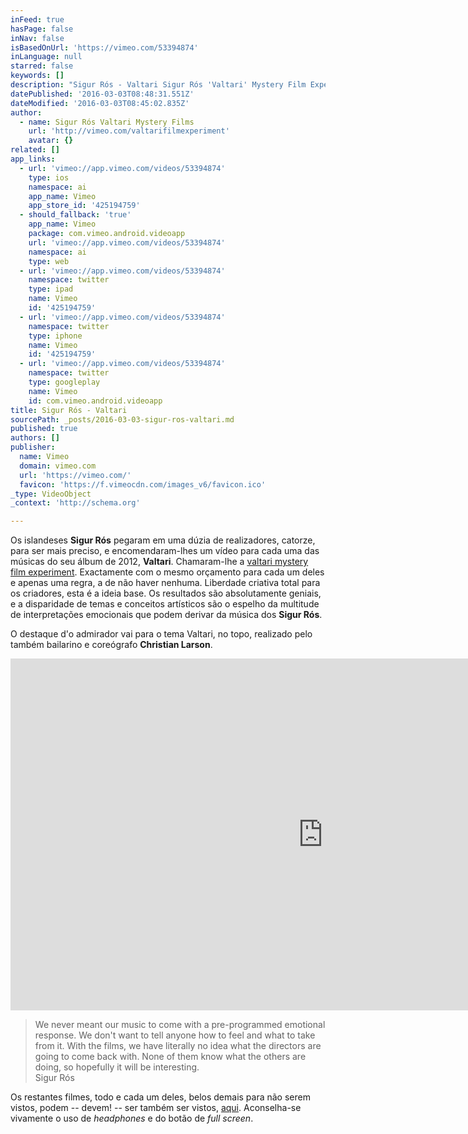 ```yaml
---
inFeed: true
hasPage: false
inNav: false
isBasedOnUrl: 'https://vimeo.com/53394874'
inLanguage: null
starred: false
keywords: []
description: "Sigur Rós - Valtari Sigur Rós 'Valtari' Mystery Film Experiment: Valtari by Christian Larson Written & Directed by Christian Larson. Choreography by Sidi Larbi Cherkaoui Cinematography by Mattias Montero, Costume Designer Lydia Kovacs, Produced by Noreen Khan."
datePublished: '2016-03-03T08:48:31.551Z'
dateModified: '2016-03-03T08:45:02.835Z'
author:
  - name: Sigur Rós Valtari Mystery Films
    url: 'http://vimeo.com/valtarifilmexperiment'
    avatar: {}
related: []
app_links:
  - url: 'vimeo://app.vimeo.com/videos/53394874'
    type: ios
    namespace: ai
    app_name: Vimeo
    app_store_id: '425194759'
  - should_fallback: 'true'
    app_name: Vimeo
    package: com.vimeo.android.videoapp
    url: 'vimeo://app.vimeo.com/videos/53394874'
    namespace: ai
    type: web
  - url: 'vimeo://app.vimeo.com/videos/53394874'
    namespace: twitter
    type: ipad
    name: Vimeo
    id: '425194759'
  - url: 'vimeo://app.vimeo.com/videos/53394874'
    namespace: twitter
    type: iphone
    name: Vimeo
    id: '425194759'
  - url: 'vimeo://app.vimeo.com/videos/53394874'
    namespace: twitter
    type: googleplay
    name: Vimeo
    id: com.vimeo.android.videoapp
title: Sigur Rós - Valtari
sourcePath: _posts/2016-03-03-sigur-ros-valtari.md
published: true
authors: []
publisher:
  name: Vimeo
  domain: vimeo.com
  url: 'https://vimeo.com/'
  favicon: 'https://f.vimeocdn.com/images_v6/favicon.ico'
_type: VideoObject
_context: 'http://schema.org'

---
```

Os islandeses **Sigur Rós** pegaram em uma dúzia de realizadores, catorze, para ser mais preciso, e encomendaram-lhes um vídeo para cada uma das músicas do seu álbum de 2012, **Valtari**. Chamaram-lhe a [valtari mystery film experiment][0]. Exactamente com o mesmo orçamento para cada um deles e apenas uma regra, a de não haver nenhuma. Liberdade criativa total para os criadores, esta é a ideia base. Os resultados são absolutamente geniais, e a disparidade de temas e conceitos artísticos são o espelho da multitude de interpretações emocionais que podem derivar da música dos **Sigur Rós**.

O destaque d'o admirador vai para o tema Valtari, no topo, realizado pelo também bailarino e coreógrafo **Christian Larson**.

<iframe src="https://cdn.embedly.com/widgets/media.html?src=https%3A%2F%2Fplayer.vimeo.com%2Fvideo%2F53394874&amp;url=https%3A%2F%2Fvimeo.com%2F53394874&amp;image=http%3A%2F%2Fi.vimeocdn.com%2Fvideo%2F368798553_1280.jpg&amp;key=b7d04c9b404c499eba89ee7072e1c4f7&amp;type=text%2Fhtml&amp;schema=vimeo" width="1000" height="563" scrolling="no" frameborder="0" allowfullscreen="allowfullscreen" style=""></iframe>

> We never meant our music to come with a pre-programmed emotional response. We don't want to tell anyone how to feel and what to take from it. With the films, we have literally no idea what the directors are going to come back with. None of them know what the others are doing, so hopefully it will be interesting.  
> Sigur Rós

Os restantes filmes, todo e cada um deles, belos demais para não serem vistos, podem -- devem! -- ser também ser vistos, [aqui][0]. Aconselha-se vivamente o uso de _headphones_ e do botão de _full screen_.

[0]: http://sigur-ros.co.uk/valtari/videos/
